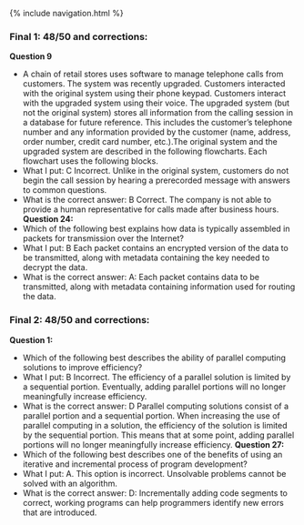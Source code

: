 {% include navigation.html %}
### Final 1: 48/50 and corrections:

**Question 9**
- A chain of retail stores uses software to manage telephone calls from customers. The system was recently upgraded. Customers interacted with the original system using their phone keypad. Customers interact with the upgraded system using their voice. The upgraded system (but not the original system) stores all information from the calling session in a database for future reference. This includes the customer’s telephone number and any information provided by the customer (name, address, order number, credit card number, etc.).The original system and the upgraded system are described in the following flowcharts. Each flowchart uses the following blocks.
- What I put: C Incorrect. Unlike in the original system, customers do not begin the call session by hearing a prerecorded message with answers to common questions.
- What is the correct answer: B Correct. The company is not able to provide a human representative for calls made after business hours.
**Question 24:**
- Which of the following best explains how data is typically assembled in packets for transmission over the Internet?
- What I put: B Each packet contains an encrypted version of the data to be transmitted, along with metadata containing the key needed to decrypt the data.
- What is the correct answer: A: Each packet contains data to be transmitted, along with metadata containing information used for routing the data.

### Final 2: 48/50 and corrections:

**Question 1:**
- Which of the following best describes the ability of parallel computing solutions to improve efficiency?
- What I put: B Incorrect. The efficiency of a parallel solution is limited by a sequential portion. Eventually, adding parallel portions will no longer meaningfully increase efficiency.
- What is the correct answer: D Parallel computing solutions consist of a parallel portion and a sequential portion. When increasing the use of parallel computing in a solution, the efficiency of the solution is limited by the sequential portion. This means that at some point, adding parallel portions will no longer meaningfully increase efficiency.
**Question 27:**
- Which of the following best describes one of the benefits of using an iterative and incremental process of program development?
- What I put: A. This option is incorrect. Unsolvable problems cannot be solved with an algorithm.
- What is the correct answer: D: Incrementally adding code segments to correct, working programs can help programmers identify new errors that are introduced.
